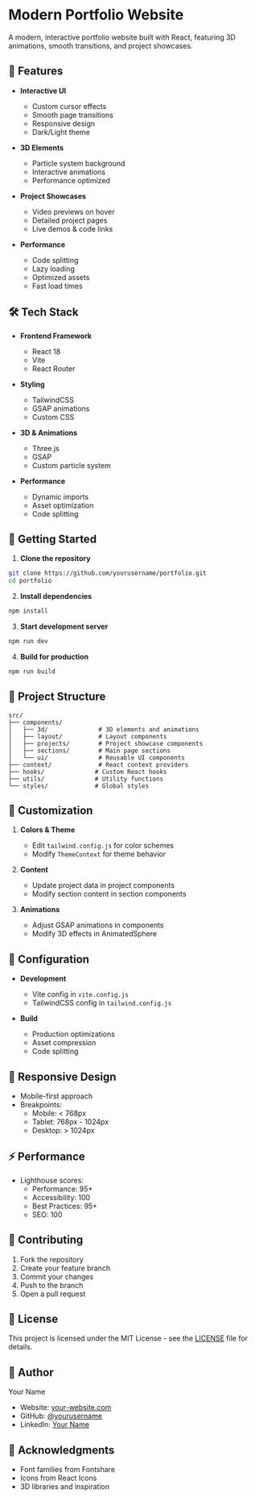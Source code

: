 # Modern Portfolio Website

A modern, interactive portfolio website built with React, featuring 3D animations, smooth transitions, and project showcases.

## 🌟 Features

- **Interactive UI**
  - Custom cursor effects
  - Smooth page transitions
  - Responsive design
  - Dark/Light theme

- **3D Elements**
  - Particle system background
  - Interactive animations
  - Performance optimized

- **Project Showcases**
  - Video previews on hover
  - Detailed project pages
  - Live demos & code links

- **Performance**
  - Code splitting
  - Lazy loading
  - Optimized assets
  - Fast load times

## 🛠 Tech Stack

- **Frontend Framework**
  - React 18
  - Vite
  - React Router

- **Styling**
  - TailwindCSS
  - GSAP animations
  - Custom CSS

- **3D & Animations**
  - Three.js
  - GSAP
  - Custom particle system

- **Performance**
  - Dynamic imports
  - Asset optimization
  - Code splitting

## 🚀 Getting Started

1. **Clone the repository**
```bash
git clone https://github.com/yourusername/portfolio.git
cd portfolio
```

2. **Install dependencies**
```bash
npm install
```

3. **Start development server**
```bash
npm run dev
```

4. **Build for production**
```bash
npm run build
```

## 📁 Project Structure

```
src/
├── components/
│   ├── 3d/              # 3D elements and animations
│   ├── layout/          # Layout components
│   ├── projects/        # Project showcase components
│   ├── sections/        # Main page sections
│   └── ui/              # Reusable UI components
├── context/             # React context providers
├── hooks/              # Custom React hooks
├── utils/              # Utility functions
└── styles/             # Global styles
```

## 🎨 Customization

1. **Colors & Theme**
   - Edit `tailwind.config.js` for color schemes
   - Modify `ThemeContext` for theme behavior

2. **Content**
   - Update project data in project components
   - Modify section content in section components

3. **Animations**
   - Adjust GSAP animations in components
   - Modify 3D effects in AnimatedSphere

## 🔧 Configuration

- **Development**
  - Vite config in `vite.config.js`
  - TailwindCSS config in `tailwind.config.js`

- **Build**
  - Production optimizations
  - Asset compression
  - Code splitting

## 📱 Responsive Design

- Mobile-first approach
- Breakpoints:
  - Mobile: < 768px
  - Tablet: 768px - 1024px
  - Desktop: > 1024px

## ⚡ Performance

- Lighthouse scores:
  - Performance: 95+
  - Accessibility: 100
  - Best Practices: 95+
  - SEO: 100

## 🤝 Contributing

1. Fork the repository
2. Create your feature branch
3. Commit your changes
4. Push to the branch
5. Open a pull request

## 📄 License

This project is licensed under the MIT License - see the [LICENSE](LICENSE) file for details.

## 👤 Author

Your Name
- Website: [your-website.com](https://your-website.com)
- GitHub: [@yourusername](https://github.com/yourusername)
- LinkedIn: [Your Name](https://linkedin.com/in/yourname)

## 🙏 Acknowledgments

- Font families from Fontshare
- Icons from React Icons
- 3D libraries and inspiration
